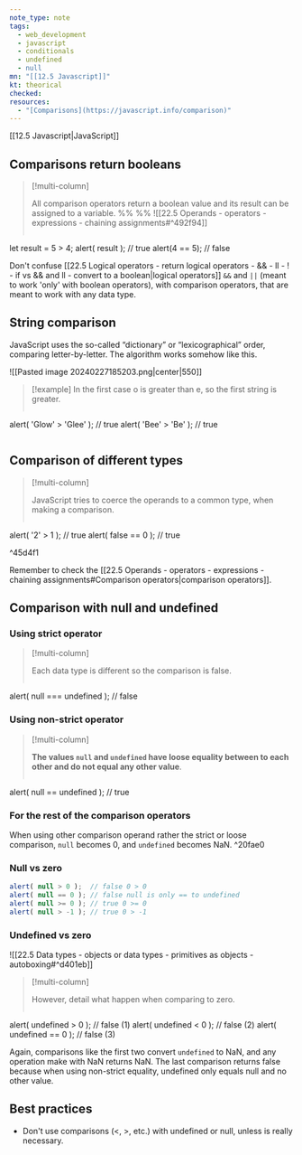 ```yaml
---
note_type: note
tags:
  - web_development
  - javascript
  - conditionals
  - undefined
  - null
mn: "[[12.5 Javascript]]"
kt: theorical
checked: 
resources:
  - "[Comparisons](https://javascript.info/comparison)"
---
```

[[12.5 Javascript|JavaScript]]
## Comparisons return booleans
>[!multi-column]
>
>All comparison operators return a boolean value and its result can be assigned to a variable.
>%% %%
>![[22.5 Operands - operators -  expressions - chaining assignments#^492f94]]
>
>```javascript
let result = 5 > 4; 
alert( result ); // true
alert(4 == 5); // false

Don't confuse [[22.5 Logical operators - return logical operators - && - ll - ! - if vs && and ll - convert to a boolean|logical operators]] `&&` and `||` (meant to work 'only' with boolean operators), with comparison operators, that are meant to work with any data type. 
## String comparison
JavaScript uses the so-called “dictionary” or “lexicographical” order, comparing letter-by-letter. The algorithm works somehow like this. 

![[Pasted image 20240227185203.png|center|550]]

>[!example]
>In the first case o is greater than e, so the first string is greater. 
>```JavaScript
alert( 'Glow' > 'Glee' ); // true
alert( 'Bee' > 'Be' ); // true
>```

## Comparison of different types
>[!multi-column]
>
>JavaScript tries to coerce the operands to a common type, when making a comparison.
>
>```javascript
alert( '2' > 1 ); // true
alert( false == 0 ); // true

^45d4f1

Remember to check the [[22.5 Operands - operators -  expressions - chaining assignments#Comparison operators|comparison operators]].
## Comparison with null and undefined 
### Using strict operator
>[!multi-column]
>
>Each data type is different so the comparison is false. 
>
>````javascript
alert( null === undefined ); // false

### Using non-strict operator
>[!multi-column]
>
>**The values `null` and `undefined` have loose equality between to each other and do not equal any other value**.
>
>````javascript
alert( null == undefined ); // true

### For the rest of the comparison operators
When using other comparison operand rather the strict or loose comparison, `null` becomes 0, and `undefined` becomes NaN. ^20fae0
### Null vs zero
```javascript
alert( null > 0 );  // false 0 > 0 
alert( null == 0 ); // false null is only == to undefined
alert( null >= 0 ); // true 0 >= 0
alert( null > -1 ); // true 0 > -1
```
### Undefined vs zero
![[22.5 Data types - objects or data types -  primitives as objects - autoboxing#^d401eb]]

>[!multi-column]
>
>However, detail what happen when comparing to zero.
>
>```javascript
alert( undefined > 0 ); // false (1)
alert( undefined < 0 ); // false (2)
alert( undefined == 0 ); // false (3)

Again, comparisons like the first two convert `undefined` to NaN, and any operation make with NaN returns NaN. The last comparison returns false because when using non-strict equality, undefined only equals null and no other value.
## Best practices
- Don't use comparisons (<, >, etc.) with undefined or null, unless is really necessary. 

